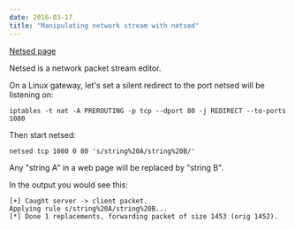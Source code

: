 ```yaml
---
date: 2016-03-17
title: "Manipulating network stream with netsed"
---
```


[Netsed page](http://silicone.homelinux.org/projects/netsed/)

Netsed is a network packet stream editor.

On a Linux gateway, let's set a silent redirect to the port netsed will be listening on:

    iptables -t nat -A PREROUTING -p tcp --dport 80 -j REDIRECT --to-ports 1080
    
Then start netsed:

    netsed tcp 1080 0 80 's/string%20A/string%20B/'
    
Any "string A" in a web page will be replaced by "string B".

In the output you would see this:

	[+] Caught server -> client packet.    Applying rule s/string%20A/string%20B...	[*] Done 1 replacements, forwarding packet of size 1453 (orig 1452).

